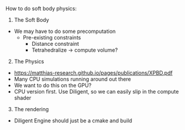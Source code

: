 How to do soft body physics:

1. The Soft Body 
  - We may have to do some precomputation
    - Pre-existing constraints
      - Distance constraint
      - Tetrahedralize -> compute volume?

2. The Physics 
  - https://matthias-research.github.io/pages/publications/XPBD.pdf
  - Many CPU simulations running around out there 
  - We want to do this on the GPU?
  - CPU version first. Use Diligent, so we can easily slip in the compute shader

3. The rendering
  - Diligent Engine should just be a cmake and build